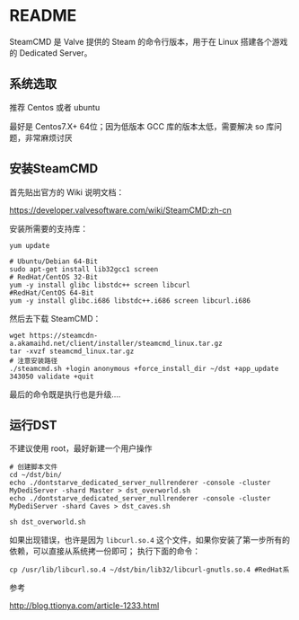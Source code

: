# README

SteamCMD 是 Valve 提供的 Steam 的命令行版本，用于在 Linux 搭建各个游戏的 Dedicated Server。

## 系统选取

推荐 Centos 或者 ubuntu

最好是 Centos7.X+ 64位；因为低版本 GCC 库的版本太低，需要解决 so 库问题，非常麻烦讨厌

## 安装SteamCMD

首先贴出官方的 Wiki 说明文档：

https://developer.valvesoftware.com/wiki/SteamCMD:zh-cn

安装所需要的支持库：

```shell
yum update

# Ubuntu/Debian 64-Bit
sudo apt-get install lib32gcc1 screen
# RedHat/CentOS 32-Bit
yum -y install glibc libstdc++ screen libcurl
#RedHat/CentOS 64-Bit
yum -y install glibc.i686 libstdc++.i686 screen libcurl.i686
```

然后去下载 SteamCMD：

```shell
wget https://steamcdn-a.akamaihd.net/client/installer/steamcmd_linux.tar.gz
tar -xvzf steamcmd_linux.tar.gz
# 注意安装路径
./steamcmd.sh +login anonymous +force_install_dir ~/dst +app_update 343050 validate +quit
```

最后的命令既是执行也是升级....

## 运行DST

不建议使用 root，最好新建一个用户操作

```shell
# 创建脚本文件
cd ~/dst/bin/
echo ./dontstarve_dedicated_server_nullrenderer -console -cluster MyDediServer -shard Master > dst_overworld.sh
echo ./dontstarve_dedicated_server_nullrenderer -console -cluster MyDediServer -shard Caves > dst_caves.sh

sh dst_overworld.sh
```

如果出现错误，也许是因为 `libcurl.so.4` 这个文件，如果你安装了第一步所有的依赖，可以直接从系统拷一份即可；
执行下面的命令：

```shell
cp /usr/lib/libcurl.so.4 ~/dst/bin/lib32/libcurl-gnutls.so.4 #RedHat系
```

参考

http://blog.ttionya.com/article-1233.html

